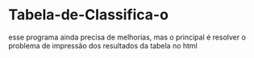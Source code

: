 # Tabela-de-Classifica-o

esse programa ainda precisa de melhorias, mas o principal é resolver o problema de impressão dos resultados da tabela no html

